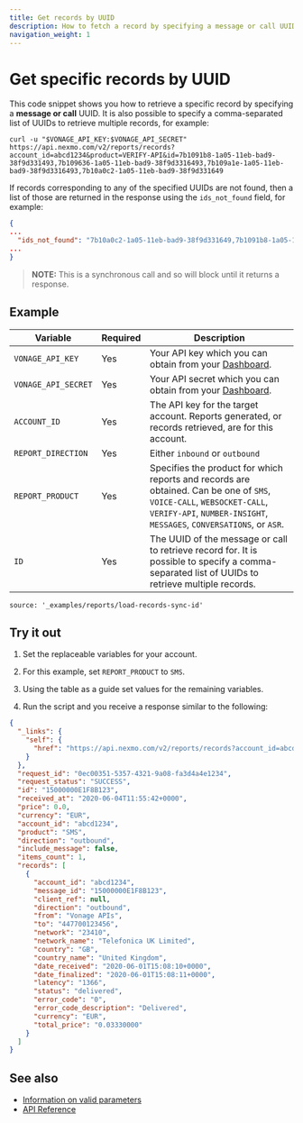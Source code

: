 ```yaml
---
title: Get records by UUID
description: How to fetch a record by specifying a message or call UUID. You can also retrieve multiple records by specifying a comma-separated list of UUIDs.
navigation_weight: 1
---
```


# Get specific records by UUID

This code snippet shows you how to retrieve a specific record by specifying a **message or call** UUID. It is also possible to specify a comma-separated list of UUIDs to retrieve multiple records, for example:

``` shell
curl -u "$VONAGE_API_KEY:$VONAGE_API_SECRET" https://api.nexmo.com/v2/reports/records?account_id=abcd1234&product=VERIFY-API&id=7b1091b8-1a05-11eb-bad9-38f9d331493,7b109636-1a05-11eb-bad9-38f9d3316493,7b109a1e-1a05-11eb-bad9-38f9d3316493,7b10a0c2-1a05-11eb-bad9-38f9d331649
```

If records corresponding to any of the specified UUIDs are not found, then a list of those are returned in the response using the `ids_not_found` field, for example:

``` json
{
...
  "ids_not_found": "7b10a0c2-1a05-11eb-bad9-38f9d331649,7b1091b8-1a05-11eb-bad9-38f9d331493"
...
}
```

> **NOTE:** This is a synchronous call and so will block until it returns a response.

## Example

Variable | Required | Description
----|----|----
`VONAGE_API_KEY` | Yes | Your API key which you can obtain from your [Dashboard](https://dashboard.nexmo.com/sign-in).
`VONAGE_API_SECRET` | Yes | Your API secret which you can obtain from your [Dashboard](https://dashboard.nexmo.com/sign-in).
`ACCOUNT_ID` | Yes | The API key for the target account. Reports generated, or records retrieved, are for this account.
`REPORT_DIRECTION` | Yes | Either `inbound` or `outbound`
`REPORT_PRODUCT` | Yes | Specifies the product for which reports and records are obtained. Can be one of `SMS`, `VOICE-CALL`, `WEBSOCKET-CALL`, `VERIFY-API`, `NUMBER-INSIGHT`, `MESSAGES`, `CONVERSATIONS`, or `ASR`.
`ID` | Yes | The UUID of the message or call to retrieve record for. It is possible to specify a comma-separated list of UUIDs to retrieve multiple records.

```code_snippets
source: '_examples/reports/load-records-sync-id'
```

## Try it out

1. Set the replaceable variables for your account.  

2. For this example, set `REPORT_PRODUCT` to `SMS`.

3. Using the table as a guide set values for the remaining variables.

4. Run the script and you receive a response similar to the following:

```json
{
  "_links": {
    "self": {
      "href": "https://api.nexmo.com/v2/reports/records?account_id=abcd1234&product=SMS&direction=outbound&id=15000000E1F8B123"
    }
  },
  "request_id": "0ec00351-5357-4321-9a08-fa3d4a4e1234",
  "request_status": "SUCCESS",
  "id": "15000000E1F8B123",
  "received_at": "2020-06-04T11:55:42+0000",
  "price": 0.0,
  "currency": "EUR",
  "account_id": "abcd1234",
  "product": "SMS",
  "direction": "outbound",
  "include_message": false,
  "items_count": 1,
  "records": [
    {
      "account_id": "abcd1234",
      "message_id": "15000000E1F8B123",
      "client_ref": null,
      "direction": "outbound",
      "from": "Vonage APIs",
      "to": "447700123456",
      "network": "23410",
      "network_name": "Telefonica UK Limited",
      "country": "GB",
      "country_name": "United Kingdom",
      "date_received": "2020-06-01T15:08:10+0000",
      "date_finalized": "2020-06-01T15:08:11+0000",
      "latency": "1366",
      "status": "delivered",
      "error_code": "0",
      "error_code_description": "Delivered",
      "currency": "EUR",
      "total_price": "0.03330000"
    }
  ]
}
```

## See also

* [Information on valid parameters](/reports/code-snippets/before-you-begin#parameters)
* [API Reference](/api/reports)
